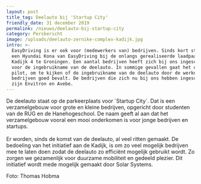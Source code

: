 ```yaml
---
layout: post
title_tag: Deelauto bij 'Startup City'
friendly_date: 31 december 2019
permalink: /nieuws/deelauto-bij-startup-city
category: Persbericht
image: /uploads/deelauto-zernike-complex-kadijk.jpg
intro: >-
  EasyDriving is er ook voor (medewerkers van) bedrijven. Sinds kort staat er
  een Hyundai Kona van EasyDriving bij de onlangs gerealiseerde laadpaal aan de
  Kadijk 4 te Groningen. Een aantal bedrijven heeft zich bij ons ingeschreven
  voor de ingebruikname van de deelauto. In sommige gevallen gaat het om een
  pilot, om te kijken of de ingebruikname van de deelauto door de werknemers van
  bedrijven goed bevalt. De bedrijven die zich nu bij ons hebben ingeschreven
  zijn Envitron en Avebe.
---
```

De deelauto staat op de parkeerplaats voor ´Startup City´. Dat is een verzamelgebouw voor grote en kleine bedrijven, opgericht door studenten van de RUG en de Hanehogeschool. De naam geeft al aan dat het verzamelgebouw vooral een mooi onderkomen is voor jonge bedrijven en startups. \
\
Er worden, sinds de komst van de deelauto, al veel ritten gemaakt. De bedoeling van het initiatief aan de Kadijk, is om zo veel mogelijk bedrijven mee te laten doen zodat de deelauto zo efficiënt mogelijk gebruikt wordt. Zo zorgen we gezamenlijk voor duurzame mobiliteit en gedeeld plezier. Dit initiatief wordt mede mogelijk gemaakt door Solar Systems.

Foto: Thomas Hobma
